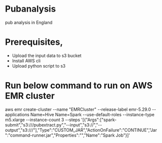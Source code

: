 # Pubanalysis
pub analysis in England 


# Prerequisites,
 - Upload the input data to s3 bucket
 - Install AWS cli
 - Upload python script to s3
 

# Run below command to run on AWS EMR cluster


aws emr create-cluster --name "EMRCluster" --release-label emr-5.29.0 --applications Name=Hive Name=Spark --use-default-roles  --instance-type m5.xlarge --instance-count 3 --steps '[{"Args":["spark-submit","s3://<path>/pubextract.py","--input","s3://<inputpath>","--output","s3://<outputpath>/"],"Type":"CUSTOM_JAR","ActionOnFailure":"CONTINUE","Jar":"command-runner.jar","Properties":"","Name":"Spark Job"}]' 
